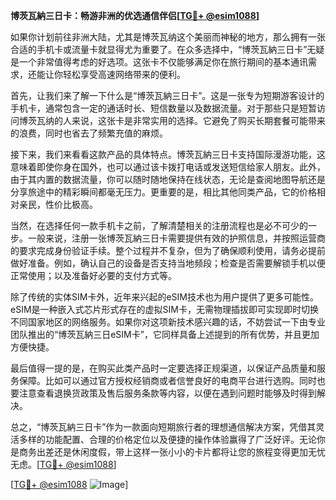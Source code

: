 **博茨瓦納三日卡：畅游非洲的优选通信伴侣[[TG💪+ @esim1088](https://t.me/s/esim1088)]**

如果你计划前往非洲大陆，尤其是博茨瓦纳这个美丽而神秘的地方，那么拥有一张合适的手机卡或流量卡就显得尤为重要了。在众多选择中，“博茨瓦納三日卡”无疑是一个非常值得考虑的好选项。这张卡不仅能够满足你在旅行期间的基本通讯需求，还能让你轻松享受高速网络带来的便利。

首先，让我们来了解一下什么是“博茨瓦納三日卡”。这是一张专为短期游客设计的手机卡，通常包含一定的通话时长、短信数量以及数据流量。对于那些只是短暂访问博茨瓦纳的人来说，这张卡是非常实用的选择。它避免了购买长期套餐可能带来的浪费，同时也省去了频繁充值的麻烦。

接下来，我们来看看这款产品的具体特点。博茨瓦納三日卡支持国际漫游功能，这意味着即使你身在国外，也可以通过该卡拨打电话或发送短信给家人朋友。此外，由于其内置的数据流量，你可以随时随地保持在线状态，无论是查阅地图导航还是分享旅途中的精彩瞬间都毫无压力。更重要的是，相比其他同类产品，它的价格相对亲民，性价比极高。

当然，在选择任何一款手机卡之前，了解清楚相关的注册流程也是必不可少的一步。一般来说，注册一张博茨瓦納三日卡需要提供有效的护照信息，并按照运营商的要求完成身份验证手续。整个过程并不复杂，但为了确保顺利使用，请务必提前做好准备。例如，确认自己的设备是否支持当地频段；检查是否需要解锁手机以便正常使用；以及准备好必要的支付方式等。

除了传统的实体SIM卡外，近年来兴起的eSIM技术也为用户提供了更多可能性。eSIM是一种嵌入式芯片形式存在的虚拟SIM卡，无需物理插拔即可实现即时切换不同国家地区的网络服务。如果你对这项新技术感兴趣的话，不妨尝试一下由专业团队推出的“博茨瓦納三日eSIM卡”，它同样具备上述提到的所有优势，并且更加方便快捷。

最后值得一提的是，在购买此类产品时一定要选择正规渠道，以保证产品质量和服务保障。比如可以通过官方授权经销商或者信誉良好的电商平台进行选购。同时也要注意查看退换货政策及售后服务条款等内容，以便在遇到问题时能够及时得到解决。

总之，“博茨瓦納三日卡”作为一款面向短期旅行者的理想通信解决方案，凭借其灵活多样的功能配置、合理的价格定位以及便捷的操作体验赢得了广泛好评。无论你是商务出差还是休闲度假，带上这样一张小小的卡片都将让您的旅程变得更加无忧无虑。[[TG💪+ @esim1088](https://t.me/s/esim1088)]

[[TG💪+ @esim1088](https://t.me/s/esim1088) ![Image](https://i.postimg.cc/4NQfJmqS/Snipaste-2025-05-13-00-14-12.png)]
